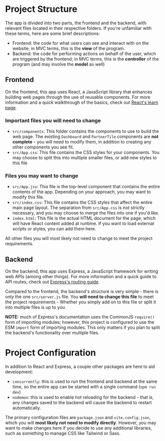 # Project Structure

The app is divided into two parts, the frontend and the backend, with relevant files located in their respective folders.
If you're unfamiliar with these terms, here are some brief descriptions:
- Frontend: the code for what users can see and interact with on the website; in MVC terms, this is the **view** of the program.
- Backend: the code for performing actions on behalf of the user, which are triggered by the frontend; in MVC terms, this is the **controller** of the program (and may involve the **model** as well)

## Frontend

On the frontend, this app uses React, a JavaScript library that enhances building web pages through the use of reusable components. For more information and a quick walkthrough of the basics, check out [React's learn page](https://react.dev/learn).

### Important files you will need to change
- `src/components`: This folder contains the components to use to build the web page. The existing `Dashboard` and `PartnerTile` components are **not complete** - you will need to modify them, in addition to creating any other components you see fit.
- `src/App.css`: This file contains the CSS styles for your components. You may choose to split this into multiple smaller files, or add new styles to this file

### Files you may want to change
- `src/App.jsx`: This file is the top-level component that contains the entire contents of the app. Depending on your approach, you may want to modify this file.
- `src/index.css`: This file contains the CSS styles that affect the entire main page layout. The separation from `src/App.css` is not strictly necessary, and you may choose to merge the files into one if you'd like.
- `index.html`: This file is the actual HTML document for the page, which will have React content added at runtime. If you want to load external scripts or styles, you can add them here.

All other files you will most likely not need to change to meet the project requirements.

## Backend

On the backend, this app uses Express, a JavaScript framework for writing web APIs (among other things). For more information and a quick guide to API routes, check out [Express's routing guide](https://expressjs.com/en/guide/routing.html).

Compared to the frontend, the backend's structure is very simple - there is only the one `src/server.js` file. You **will need to change this file** to meet the project requirements - Whether you simply add on to this file or split it into multiple files is up to you. 

**NOTE:** much of Express's documentation uses the CommonJS `require()` form of importing modules; however, this project is configured to use the ESM `import` form of importing modules. This only matters if you plan to split the backend's functionality over multiple files.

# Project Configuration

In addition to React and Express, a couple other packages are here to aid development:
- `concurrently`: this is used to run the frontend and backend at the same time, so the entire app can be started with a single command (`npm run dev`)
- `nodemon`: this is used to enable hot reloading for the backend - that is, any changes saved to the backend will cause the backend to restart automatically.

The primary configuration files are `package.json` and `vite.config.json`, which you will **most likely not need to modify directly**. However, you may want to make changes here if you decide to use any additional libraries, such as something to manage CSS like Tailwind or Sass.